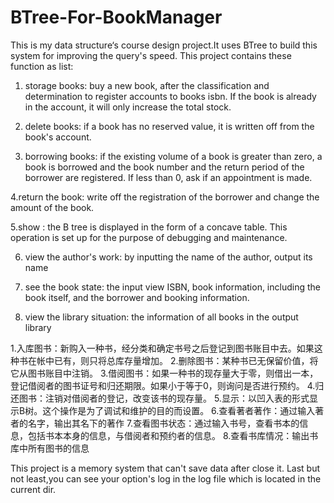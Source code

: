# BTree-For-BookManager
This is my data structure‘s course design project.It uses BTree to build this system for improving the query's speed.
This project contains these function as list:

1. storage books: buy a new book, after the classification and determination to register accounts to books isbn.
If the book is already in the account, it will only increase the total stock.
2. delete books: if a book has no reserved value, it is written off from the book's account.

3. borrowing books: if the existing volume of a book is greater than zero, a book is borrowed and
the book number and the return period of the borrower are registered. If less than 0, ask if an appointment is made.

4.return the book: write off the registration of the borrower and change the amount of the book.

5.show : the B tree is displayed in the form of a concave table. This operation is set up for the purpose of debugging and maintenance.

6. view the author's work: by inputting the name of the author, output its name

7. see the book state: the input view ISBN, book information, including the book itself, and the borrower and booking information.

8. view the library situation: the information of all books in the output library

1.入库图书：新购入一种书，经分类和确定书号之后登记到图书账目中去。如果这种书在帐中已有，则只将总库存量增加。
2.删除图书：某种书已无保留价值，将它从图书账目中注销。
3.借阅图书：如果一种书的现存量大于零，则借出一本，登记借阅者的图书证号和归还期限。如果小于等于0，则询问是否进行预约。
4.归还图书：注销对借阅者的登记，改变该书的现存量。
5.显示：以凹入表的形式显示B树。这个操作是为了调试和维护的目的而设置。
6.查看著者著作：通过输入著者的名字，输出其名下的著作
7.查看图书状态：通过输入书号，查看书本的信息，包括书本本身的信息，与借阅者和预约者的信息。
8.查看书库情况：输出书库中所有图书的信息

This project is a memory system that can't save data after close it.
Last but not least,you can see your option's log in the log file which is located in the current dir.
